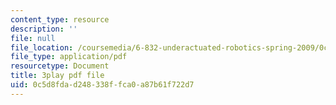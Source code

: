 ```yaml
---
content_type: resource
description: ''
file: null
file_location: /coursemedia/6-832-underactuated-robotics-spring-2009/0c5d8fdad248338ffca0a87b61f722d7_7LLUz7A1--Q.pdf
file_type: application/pdf
resourcetype: Document
title: 3play pdf file
uid: 0c5d8fda-d248-338f-fca0-a87b61f722d7
---
```

